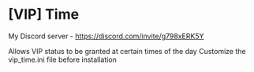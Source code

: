 # [VIP] Time
My Discord server - https://discord.com/invite/g798xERK5Y

Allows VIP status to be granted at certain times of the day
Customize the vip_time.ini file before installation